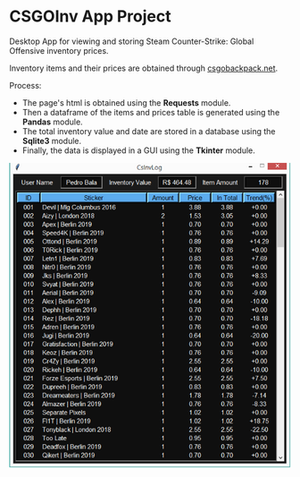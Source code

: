 # CSGOInv App Project
  Desktop App for viewing and storing Steam Counter-Strike: Global Offensive inventory prices.
  
  Inventory items and their prices are obtained through <a href="https://csgobackpack.net/">csgobackpack.net</a>.
  
  Process:
  
  * The page's html is obtained using the <strong>Requests</strong> module.
  * Then a dataframe of the items and prices table is generated using the <strong>Pandas</strong> module.
  * The total inventory value and date are stored in a database using the <strong>Sqlite3</strong> module.
  * Finally, the data is displayed in a GUI using the <strong>Tkinter</strong> module.
                  
  <p align="left">
  <img src="img/csgoinv.png">
  </p>
